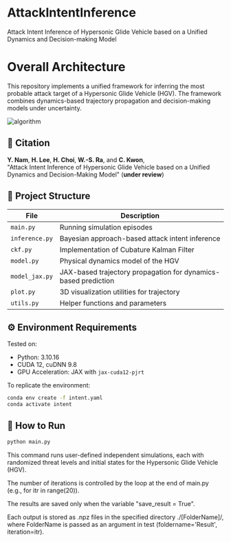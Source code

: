 # AttackIntentInference
Attack Intent Inference of Hypersonic Glide Vehicle based on a Unified Dynamics and Decision-making Model

# Overall Architecture  
This repository implements a unified framework for inferring the most probable attack target of a Hypersonic Glide Vehicle (HGV). The framework combines dynamics-based trajectory propagation and decision-making models under uncertainty.

![algorithm](https://github.com/user-attachments/assets/84b62b59-a08d-402c-8fda-4b356cf9e8c7)

## 📝 Citation
**Y. Nam**, **H. Lee**, **H. Choi**, **W.-S. Ra**, and **C. Kwon**,  
"Attack Intent Inference of Hypersonic Glide Vehicle based on a Unified Dynamics and Decision-Making Model"  (**under review**)

## 📂 Project Structure

| File | Description |
|------|-------------|
| `main.py` | Running simulation episodes |
| `inference.py` | Bayesian approach-based attack intent inference  |
| `ckf.py` | Implementation of Cubature Kalman Filter |
| `model.py` | Physical dynamics model of the HGV |
| `model_jax.py` | JAX-based trajectory propagation for dynamics-based prediction |
| `plot.py` | 3D visualization utilities for trajectory |
| `utils.py` | Helper functions and parameters|

## ⚙️ Environment Requirements
Tested on:

- Python: 3.10.16
- CUDA 12, cuDNN 9.8
- GPU Acceleration: JAX with `jax-cuda12-pjrt`

To replicate the environment:

```bash
conda env create -f intent.yaml
conda activate intent
```

## 🚀 How to Run

```bash
python main.py
```

This command runs user-defined independent simulations, each with randomized threat levels and initial states for the Hypersonic Glide Vehicle (HGV).

The number of iterations is controlled by the loop at the end of main.py (e.g., for itr in range(20)).

The results are saved only when the variable "save_result = True".

Each output is stored as .npz files in the specified directory ./[FolderName]/, where FolderName is passed as an argument in test (foldername='Result', iteration=itr).
   
